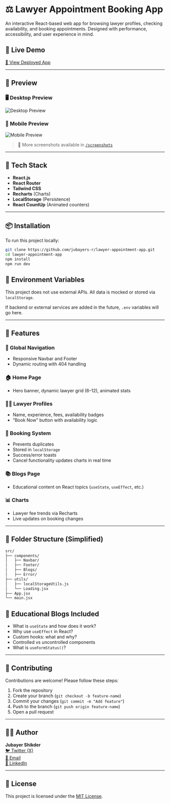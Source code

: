 # ⚖️ Lawyer Appointment Booking App

An interactive React-based web app for browsing lawyer profiles, checking availability, and booking appointments. Designed with performance, accessibility, and user experience in mind.

## 🚀 Live Demo

[🔗 View Deployed App](https://gorgeous-crepe-040b98.netlify.app/)

---

## 📸 Preview

### 🖥️ Desktop Preview

![Desktop Preview](https://i.ibb.co.com/Y7Z5HJkV/image.png)

### 📱 Mobile Preview

![Mobile Preview](https://i.ibb.co.com/G4bBvL8q/fb24ab72-b553-4b58-91e6-a28ca7de868e.jpg)

> 📁 More screenshots available in [`/screenshots`](./screenshots)

---

## 🧰 Tech Stack

- **React.js**
- **React Router**
- **Tailwind CSS**
- **Recharts** (Charts)
- **LocalStorage** (Persistence)
- **React CountUp** (Animated counters)

---

## 📦 Installation

To run this project locally:

```bash
git clone https://github.com/jubayers-r/lawyer-appointment-app.git
cd lawyer-appointment-app
npm install
npm run dev
```

## 🔐 Environment Variables

This project does not use external APIs. All data is mocked or stored via `localStorage`.

If backend or external services are added in the future, `.env` variables will go here.

---

## 🌟 Features

### 🔗 Global Navigation

- Responsive Navbar and Footer
- Dynamic routing with 404 handling

### 🏠 Home Page

- Hero banner, dynamic lawyer grid (6–12), animated stats

### 👨‍⚖️ Lawyer Profiles

- Name, experience, fees, availability badges
- “Book Now” button with availability logic

### 📅 Booking System

- Prevents duplicates
- Stored in `localStorage`
- Success/error toasts
- Cancel functionality updates charts in real time

### 📚 Blogs Page

- Educational content on React topics (`useState`, `useEffect`, etc.)

### 📊 Charts

- Lawyer fee trends via Recharts
- Live updates on booking changes

---

## 📂 Folder Structure (Simplified)

```bash
src/
├── components/
│   ├── Navbar/
│   ├── Footer/
│   ├── Blogs/
│   ├── Error/
├── utils/
│   ├── localStorageUtils.js
│   └── Loading.jsx
├── App.jsx
└── main.jsx
```

## 🧠 Educational Blogs Included

- What is `useState` and how does it work?
- Why use `useEffect` in React?
- Custom hooks: what and why?
- Controlled vs uncontrolled components
- What is `useFormStatus()`?

---

## 🤝 Contributing

Contributions are welcome! Please follow these steps:

1. Fork the repository
2. Create your branch (`git checkout -b feature-name`)
3. Commit your changes (`git commit -m "Add feature"`)
4. Push to the branch (`git push origin feature-name`)
5. Open a pull request

---

## 🧑‍💼 Author

**Jubayer Shikder** </br>
[🐦 Twitter (X)](https://x.com/jubayers_r) </br>
[📧 Email](mailto:jubayerxshikder@gmail.com) </br>
[💼 LinkedIn](https://linkedin.com/in/jubayers-r)

---

## 📜 License

This project is licensed under the [MIT License](LICENSE).

